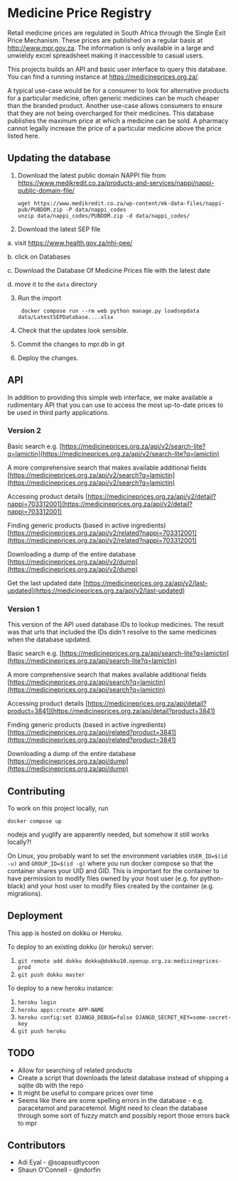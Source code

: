 Medicine Price Registry
=======================

Retail medicine prices are regulated in South Africa through the Single Exit Price Mechanism. These prices are published on a regular basis at http://www.mpr.gov.za. The information is only available in a large and unwieldy excel spreadsheet making it inaccessible to casual users.

This projects builds an API and basic user interface to query this database. You can find a running instance at https://medicineprices.org.za/.

A typical use-case would be for a consumer to look for alternative products for a particular medicine, often generic medicines can be much cheaper than the branded product.
Another use-case allows consumers to ensure that they are not being overcharged for their medicines. This database publishes the maximum price at which a medicine can be sold. A pharmacy cannot legally increase the price of a particular medicine above the price listed here.


Updating the database
---------------------

1. Download the latest public domain NAPPI file from https://www.medikredit.co.za/products-and-services/nappi/nappi-public-domain-file/

       wget https://www.medikredit.co.za/wp-content/mk-data-files/nappi-pub/PUBDOM.zip -P data/nappi_codes
       unzip data/nappi_codes/PUBDOM.zip -d data/nappi_codes/

2. Download the latest SEP file

  a. visit https://www.health.gov.za/nhi-pee/

  b. click on Databases

  c. Download the Database Of Medicine Prices file with the latest date

  d. move it to the `data` directory

3. Run the import

        docker compose run --rm web python manage.py loadsepdata data/LatestSEPDatabase....xlsx

4. Check that the updates look sensible.

5. Commit the changes to mpr.db in git

6. Deploy the changes.


API
---

In addition to providing this simple web interface, we make available a rudimentary API that you can use to access the most up-to-date prices to be used in third party applications.

### Version 2
Basic search e.g.
[https://medicineprices.org.za/api/v2/search-lite?q=lamictin](https://medicineprices.org.za/api/v2/search-lite?q=lamictin)

A more comprehensive search that makes available additional fields
[https://medicineprices.org.za/api/v2/search?q=lamictin](https://medicineprices.org.za/api/v2/search?q=lamictin)

Accessing product details
[https://medicineprices.org.za/api/v2/detail?nappi=703312001](https://medicineprices.org.za/api/v2/detail?nappi=703312001)

Finding generic products (based in active ingredients)
[https://medicineprices.org.za/api/v2/related?nappi=703312001](https://medicineprices.org.za/api/v2/related?nappi=703312001)

Downloading a dump of the entire database
[https://medicineprices.org.za/api/v2/dump](https://medicineprices.org.za/api/v2/dump)

Get the last updated date
[https://medicineprices.org.za/api/v2/last-updated](https://medicineprices.org.za/api/v2/last-updated)

### Version 1
This version of the API used database IDs to lookup medicines. The result was that urls that included the IDs didn't resolve to the same medicines when the database updated.


Basic search e.g.
[https://medicineprices.org.za/api/search-lite?q=lamictin](https://medicineprices.org.za/api/search-lite?q=lamictin)

A more comprehensive search that makes available additional fields
[https://medicineprices.org.za/api/search?q=lamictin](https://medicineprices.org.za/api/search?q=lamictin)

Accessing product details
[https://medicineprices.org.za/api/detail?product=3841](https://medicineprices.org.za/api/detail?product=3841)

Finding generic products (based in active ingredients)
[https://medicineprices.org.za/api/related?product=3841](https://medicineprices.org.za/api/related?product=3841)

Downloading a dump of the entire database
[https://medicineprices.org.za/api/dump](https://medicineprices.org.za/api/dump)


Contributing
------------

To work on this project locally, run

    docker compose up

nodejs and yuglify are apparently needed, but somehow it still works locally?!

On Linux, you probably want to set the environment variables `USER_ID=$(id -u)`
and `GROUP_ID=$(id -g)` where you run docker compose so that the container
shares your UID and GID. This is important for the container to have permission
to modify files owned by your host user (e.g. for python-black) and your host
user to modify files created by the container (e.g. migrations).


Deployment
----------

This app is hosted on dokku or Heroku.

To deploy to an existing dokku (or heroku) server:

1. `git remote add dokku dokku@dokku10.openup.org.za:medicineprices-prod`
2. `git push dokku master`

To deploy to a new heroku instance:

1. `heroku login`
2. `heroku apps:create APP-NAME`
3. `heroku config:set DJANGO_DEBUG=false DJANGO_SECRET_KEY=some-secret-key`
4. `git push heroku`


TODO
----

* Allow for searching of related products
* Create a script that downloads the latest database instead of shipping a sqlite db with the repo
* It might be useful to compare prices over time
* Seems like there are some spelling errors in the database - e.g. paracetamol and paracetemol. Might need to clean the database through some sort of fuzzy match and possibly report those errors back to mpr


Contributors
------------

- Adi Eyal - @soapsudtycoon
- Shaun O'Connell - @ndorfin
